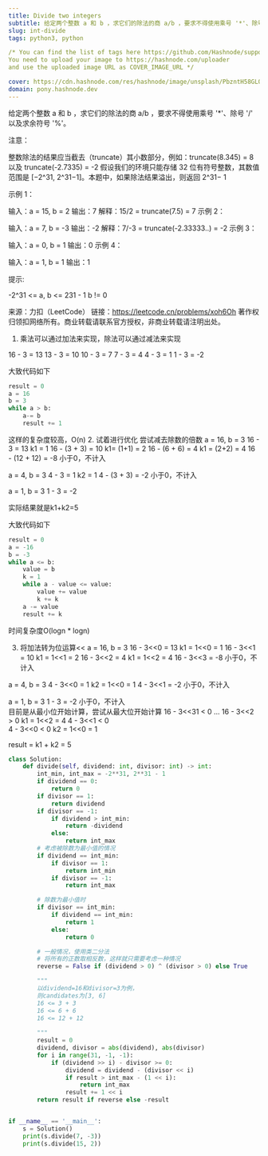 ```yaml
---
title: Divide two integers
subtitle: 给定两个整数 a 和 b ，求它们的除法的商 a/b ，要求不得使用乘号 '*'、除号 '/' 以及求余符号 '%' 。
slug: int-divide
tags: python3, python 

/* You can find the list of tags here https://github.com/Hashnode/support/blob/main/misc/tags.json
You need to upload your image to https://hashnode.com/uploader 
and use the uploaded image URL as COVER_IMAGE_URL */ 

cover: https://cdn.hashnode.com/res/hashnode/image/unsplash/PbzntH58GLQ/upload/v1653831013147/Tie1TT8RA.jpeg?w=1600&h=840&fit=crop&crop=entropy&auto=compress
domain: pony.hashnode.dev
---
```


给定两个整数 a 和 b ，求它们的除法的商 a/b ，要求不得使用乘号 '*'、除号 '/' 以及求余符号 '%'。

注意：

整数除法的结果应当截去（truncate）其小数部分，例如：truncate(8.345) = 8 以及 truncate(-2.7335) = -2
假设我们的环境只能存储 32 位有符号整数，其数值范围是 [−2^31, 2^31−1]。本题中，如果除法结果溢出，则返回 2^31− 1

示例 1：

输入：a = 15, b = 2
输出：7
解释：15/2 = truncate(7.5) = 7
示例 2：

输入：a = 7, b = -3
输出：-2
解释：7/-3 = truncate(-2.33333..) = -2
示例 3：

输入：a = 0, b = 1
输出：0
示例 4：

输入：a = 1, b = 1
输出：1


提示:

-2^31 <= a, b <= 231 - 1
b != 0


来源：力扣（LeetCode）
链接：https://leetcode.cn/problems/xoh6Oh
著作权归领扣网络所有。商业转载请联系官方授权，非商业转载请注明出处。


1. 乘法可以通过加法来实现，除法可以通过减法来实现

16 - 3 = 13
13 - 3 = 10
10 - 3 = 7
7 - 3 = 4
4 - 3 = 1
1 - 3 = -2

大致代码如下
```python
result = 0
a = 16
b = 3
while a > b:
    a-= b
    result += 1
```
这样的复杂度较高，O(n)
2. 试着进行优化
尝试减去除数的倍数
a = 16, b = 3
  16 - 3 = 13                    k1 = 1
  16 - (3 + 3) = 10              k1= (1+1) = 2 
  16 - (6 + 6) = 4               k1 = (2+2) = 4
  16 - (12 + 12) = -8            小于0，不计入

a = 4, b = 3
  4 - 3 = 1                      k2 = 1
  4 - (3 + 3) = -2               小于0，不计入   

a = 1, b = 3
  1 - 3 = -2

实际结果就是k1+k2=5

大致代码如下
```python
result = 0
a = -16
b = -3
while a <= b:
    value = b
    k = 1
    while a - value <= value:
        value += value
        k += k
    a -= value
    result += k
```
时间复杂度O(logn * logn)

3. 将加法转为位运算<<
a = 16, b = 3
  16 - 3<<0 = 13              k1 = 1<<0 = 1
  16 - 3<<1 = 10              k1 = 1<<1 = 2 
  16 - 3<<2 = 4               k1 = 1<<2 = 4
  16 - 3<<3 = -8              小于0，不计入

a = 4, b = 3
  4 - 3<<0 = 1                k2 = 1<<0 = 1
  4 - 3<<1 = -2               小于0，不计入   

a = 1, b = 3
  1 - 3 = -2                  小于0，不计入   
目前是从最小位开始计算，尝试从最大位开始计算
16 - 3<<31 < 0
...
16 - 3<<2 > 0              k1 = 1<<2 = 4
4 - 3<<1 < 0               
4 - 3<<0 < 0               k2 = 1<<0 = 1

result = k1 + k2 = 5



```python
class Solution:
    def divide(self, dividend: int, divisor: int) -> int:
        int_min, int_max = -2**31, 2**31 - 1
        if dividend == 0:
            return 0
        if divisor == 1:
            return dividend
        if divisor == -1:
            if dividend > int_min:
                return -dividend
            else:
                return int_max
        # 考虑被除数为最小值的情况
        if dividend == int_min:
            if divisor == 1:
                return int_min
            if divisor == -1:
                return int_max

        # 除数为最小值时
        if divisor == int_min:
            if dividend == int_min:
                return 1
            else:
                return 0

        # 一般情况，使用类二分法
        # 将所有的正数取相反数，这样就只需要考虑一种情况
        reverse = False if (dividend > 0) ^ (divisor > 0) else True

        """
        以dividend=16和divisor=3为例，
        则candidates为[3, 6]
        16 <= 3 + 3
        16 <= 6 + 6
        16 <= 12 + 12
        
        """
        result = 0
        dividend, divisor = abs(dividend), abs(divisor)
        for i in range(31, -1, -1):
            if (dividend >> i) - divisor >= 0:
                dividend = dividend - (divisor << i)
                if result > int_max - (1 << i):
                    return int_max
                result += 1 << i
        return result if reverse else -result


if __name__ == '__main__':
    s = Solution()
    print(s.divide(7, -3))
    print(s.divide(15, 2))
```
